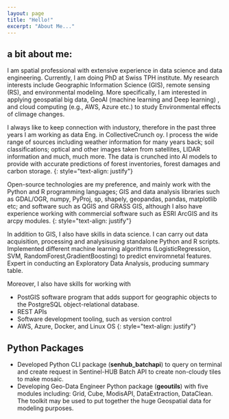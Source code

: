 ```yaml
---
layout: page
title: "Hello!"
excerpt: "About Me..."
---
```


## a bit about me:
I am spatial professional with extensive experience in data science and data engineering. Currently, I am doing PhD at Swiss TPH institute. My research interests include Geographic Information Science (GIS), remote sensing (RS), and environmental modeling. More specifically, I am interested in applying geospatial big data, GeoAI (machine learning and Deep learning) , and cloud computing (e.g., AWS, Azure etc.) to study Environmental effects of climage changes.

I always like to keep connection with industory, therefore in the past three years I am working as data Eng. in CollectiveCrunch oy. I process the wide range of sources including weather information for many years back; soil classifications; optical and other images taken from satellites, LIDAR information and much, much more. The data is crunched into AI models to provide with accurate predictions of forest inventories, forest damages and carbon storage.
{: style="text-align: justify"}

Open-source technologies are my preference, and mainly work with the Python and R programming languages; GIS and data analysis libraries such as GDAL/OGR, numpy, PyProj, sp, shapely, geopandas, pandas, matplotlib etc; and software such as QGIS and GRASS GIS, although I also have experience working with commercial software such as ESRI ArcGIS and its arcpy modules.
{: style="text-align: justify"}

In addition to GIS, I also have skills in data science. I can carry out data acquisition, processing and analysisusing standalone Python and R scripts. Implemented different machine learning algorithms (LogisticRegression, SVM, RandomForest,GradientBoosting) to predict enviromnetal features. Expert in conducting an Exploratory Data Analysis, producing summary table.

Moreover, I also have skills for working with
* PostGIS software program that adds support for geographic objects to the PostgreSQL object-relational database.
* REST APIs
* Software development tooling, such as version control
* AWS, Azure, Docker, and Linux OS
{: style="text-align: justify"}

## Python Packages

- Developed Python CLI package (**senhub_batchapi**) to query on terminal and create request in Sentinel-HUB Batch API to create non-cloudy tiles to make mosaic.
- Developing Geo-Data Engineer Python package (**geoutils**) with five modules including: Grid, Cube, ModisAPI, DataExtraction, DataClean. The toolkit may be used to put together the huge Geospatial data for modeling purposes.
